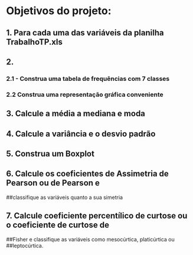 # Objetivos do projeto:

## 1. Para cada uma das variáveis da planilha TrabalhoTP.xls
 
## 2. 
   ### 2.1 - Construa uma tabela de frequências com 7 classes
   ### 2.2 Construa uma representação gráfica conveniente
   
## 3. Calcule a média a mediana e moda
 
## 4. Calcule a variância e o desvio padrão

## 5. Construa um Boxplot

## 6. Calcule os coeficientes de Assimetria de Pearson ou de Pearson e
##classifique as variáveis quanto a sua simetria

## 7. Calcule coeficiente percentílico de curtose ou o coeficiente de curtose de
##Fisher e classifique as variáveis como mesocúrtica, platicúrtica ou
##leptocúrtica.

